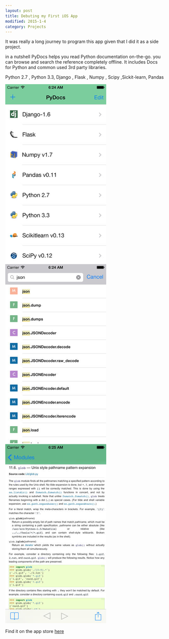 ```yaml
---
layout: post
title: Debuting my First iOS App
modified: 2015-1-4
category: Projects
---
```


It was really a long journey to program this app given that I did it as a side project.

in a nutshell PyDocs helps you read Python documentation on-the-go. you can browse and search the reference completely offline. It includes Docs for Python and common used 3rd party libraries.

Python 2.7 , Python 3.3, Django , Flask , Numpy , Scipy ,Sickit-learn, Pandas

<img src="/public/images/iphone-1.jpg" alt="iphone snapshot">
<img src="/public/images/iphone-2.jpg" alt="iphone snapshot">
<img src="/public/images/iphone-3.jpg" alt="iphone snapshot">

Find it on the app store [here](https://itunes.apple.com/us/app/pydocs/id747985884?ls=1&mt=8)

